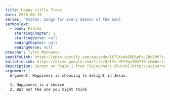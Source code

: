 ```yaml
---
title: Happy Little Trees
date: 2025-06-15
series: 'Psalms: Songs for Every Season of the Soul'
sermonText:
  - book: Psalms
    startingChapter: 1
    startingVerse: null
    endingChapter: null
    endingVerse: null
preacher: Tyler Mykkanen
spotifyLink: https://open.spotify.com/episode/1k72XxabEBD6pPxL1Bd1MV?si=buG_52v-TLGHmZRNj3QiXg
bulletinLink: https://drive.google.com/file/d/1Tx-UPt9qvTWn719-cHmWvrl4sHD1xlNK/view
description: Sermon on Psalm 1 from [⁠⁠⁠⁠⁠⁠⁠⁠⁠⁠⁠⁠⁠⁠⁠⁠⁠⁠⁠⁠⁠⁠⁠⁠⁠⁠⁠⁠⁠⁠Sojourners Church⁠⁠⁠⁠⁠⁠⁠⁠⁠⁠⁠⁠⁠⁠⁠⁠⁠⁠⁠⁠⁠⁠⁠⁠⁠⁠⁠⁠⁠⁠⁠](http://sojourners.church/) in Albert Lea, MN. Preached on June 15th, 2025 by Pastor Tyler Mykkanen.
argument: |-
  Argument: Happiness is choosing to delight in Jesus.

  1. Happiness is a choice
  2. But not the one you might think
---
```


